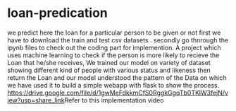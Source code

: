 # loan-predication
we predict here the loan for a particular person to be given or not
first we have to download the train and test csv datasets .
secondly go thnrough the ipynb files to check out the coding part for implemention.
A project which uses machine learning to check if the person is more likely to recieve the Loan that he/she receives, 
We trained our model on variety of dataset showing different kind of people with various status and likeness 
then return the Loan and our model understood the pattern of the Data on which we have used it to build a simple webapp with flask to show the process.
<a href><https://drive.google.com/file/d/1gwMeFdkkmCfS0RggkGgqTb0TKlW3fejN/view?usp=share_link>Refer to this implementation video</a>
